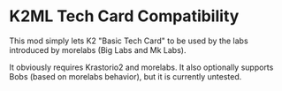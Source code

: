 # K2ML Tech Card Compatibility

This mod simply lets K2 "Basic Tech Card" to be used by the labs introduced by 
morelabs (Big Labs and Mk Labs).

It obviously requires Krastorio2 and morelabs. It also optionally supports Bobs
(based on morelabs behavior), but it is currently untested.

